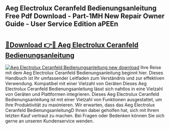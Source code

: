 ## Aeg Electrolux Ceranfeld Bedienungsanleitung Free Pdf Download - Part-1MH New Repair Owner Guide - User Service Edition aPEEn

# <h2><a href="http://df56je.blite.top/?on=Aeg+Electrolux+Ceranfeld+Bedienungsanleitung">🔗Download 👉🔴 Aeg Electrolux Ceranfeld Bedienungsanleitung</a></h2>

[![Aeg Electrolux Ceranfeld Bedienungsanleitung new download](https://i.imgur.com/lujVjoI.png)](http://df56je.blite.top/?on=Aeg+Electrolux+Ceranfeld+Bedienungsanleitung)
Ihre Reise mit dem Aeg Electrolux Ceranfeld Bedienungsanleitung beginnt hier. Dieses Handbuch ist Ihr umfassender Leitfaden zum Verständnis und zur effektiven Verwendung. Kompatibel mit einer Vielzahl von Geräten Dieses Aeg Electrolux Ceranfeld Bedienungsanleitung lässt sich nahtlos in eine Vielzahl von Geräten und Plattformen integrieren. Dieses Aeg Electrolux Ceranfeld Bedienungsanleitung ist mit einer Vielzahl von Funktionen ausgestattet, um Ihre Produktivität zu maximieren. Wir erwarten, dass das Aeg Electrolux Ceranfeld BedienungsanleitungD Ihnen dabei geholfen hat, sich mit Ihrem letzten Kauf vertraut zu machen. Bei Fragen oder Bedenken können Sie sich gerne an unseren Kundenservice wenden.
